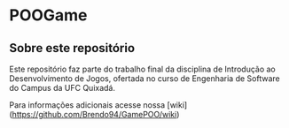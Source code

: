 # POOGame

## Sobre este repositório

Este repositório faz parte do trabalho final da disciplina de Introdução ao Desenvolvimento de Jogos, ofertada no curso de Engenharia de Software do Campus da UFC Quixadá.

Para informações adicionais acesse nossa [wiki] (https://github.com/Brendo94/GamePOO/wiki)
